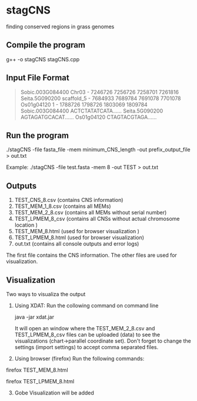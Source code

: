 # stagCNS
finding conserved regions in grass genomes

Compile the program
-------------------

g++ -o stagCNS stagCNS.cpp

Input File Format
-----------------
> Sobic.003G084400 Chr03 - 7246726 7256726 7258701 7261816
> Seita.5G090200 scaffold_5 - 7684933 7689784 7691078 7701078
> Os01g04120 1 - 1788726 1798726 1803069 1809784
>Sobic.003G084400
ACTCTATATCATA......
>Seita.5G090200
AGTAGATGCACAT......
>Os01g04120
CTAGTACGTAGA......

Run the program
---------------

./stagCNS -file fasta_file -mem minimum_CNS_length  -out prefix_output_file   >  out.txt

Example: ./stagCNS -file  test.fasta  -mem 8   -out TEST  > out.txt

Outputs
-------
1. TEST_CNS_8.csv (contains CNS information)
2. TEST_MEM_1_8.csv (contains all MEMs)
3. TEST_MEM_2_8.csv (contains all MEMs without serial number)
4. TEST_LPMEM_8_csv (contains all CNSs without actual chromosome location ) 
5. TEST_MEM_8.html  (used for browser visualization )
6. TEST_LPMEM_8.html (used for browser visualization)
7. out.txt (contains all console outputs and error logs)

The first file contains the CNS information. The other files are used for visualization.

Visualization
-------------
Two ways to visualiza the output

1. Using XDAT: 
   Run the collowing command on command line

   java -jar xdat.jar
   
   It will open an window where the TEST_MEM_2_8.csv and TEST_LPMEM_8_csv  files can be uploaded (data) to see the visualizations
   (chart->parallel coordinate set). 
   Don't forget to change the settings (import settings) to accept comma separated files.

2. Using browser (firefox)
 Run the following commands:

 firefox TEST_MEM_8.html
 
 firefox TEST_LPMEM_8.html

3. Gobe Visualization will be added
